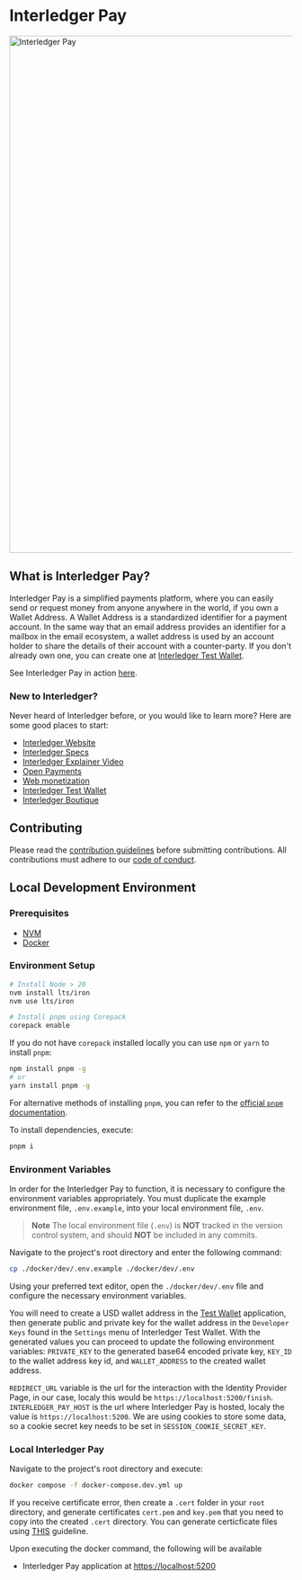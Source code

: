 # Interledger Pay

<a href="#interledger-pay">
  <img src="https://github.com/interledger/testnet/assets/117268143/54e6478d-7c6e-4aa4-a325-ec0ea8f507bb" width="920" alt="Interledger Pay">
</a>

## What is Interledger Pay?

Interledger Pay is a simplified payments platform, where you can easily send or request money from anyone anywhere in the world, if you own a Wallet Address.
A Wallet Address is a standardized identifier for a payment account. In the same way that an email address provides an identifier for a mailbox in the email ecosystem, a wallet address is used by an account holder to share the details of their account with a counter-party. If you don't already own one, you can create one at [Interledger Test Wallet](https://rafiki.money).

See Interledger Pay in action [here](https://interledgerpay.com).

### New to Interledger?

Never heard of Interledger before, or you would like to learn more? Here are some good places to start:

- [Interledger Website](https://interledger.org/)
- [Interledger Specs](https://interledger.org/rfcs/0027-interledger-protocol-4/)
- [Interledger Explainer Video](https://twitter.com/Interledger/status/1567916000074678272)
- [Open Payments](https://openpayments.guide/)
- [Web monetization](https://webmonetization.org/)
- [Interledger Test Wallet](https://rafiki.money)
- [Interledger Boutique](https://rafiki.boutique)

## Contributing

Please read the [contribution guidelines](.github/contributing.md) before submitting contributions. All contributions must adhere to our [code of conduct](.github/CODE_OF_CONDUCT.md).

## Local Development Environment

### Prerequisites

- [NVM](https://github.com/nvm-sh/nvm)
- [Docker](https://docs.docker.com/get-docker/)

### Environment Setup

```sh
# Install Node > 20
nvm install lts/iron
nvm use lts/iron

# Install pnpm using Corepack
corepack enable
```

If you do not have `corepack` installed locally you can use `npm` or `yarn` to install `pnpm`:

```sh
npm install pnpm -g
# or
yarn install pnpm -g
```

For alternative methods of installing `pnpm`, you can refer to the [official `pnpm` documentation](https://pnpm.io/installation).

To install dependencies, execute:

```sh
pnpm i
```

### Environment Variables

In order for the Interledger Pay to function, it is necessary to configure the environment variables appropriately. You must duplicate the example environment file, `.env.example`, into your local environment file, `.env`.

> **Note**
> The local environment file (`.env`) is **NOT** tracked in the version control system, and should **NOT** be included in any commits.

Navigate to the project's root directory and enter the following command:

```sh
cp ./docker/dev/.env.example ./docker/dev/.env
```

Using your preferred text editor, open the `./docker/dev/.env` file and configure the necessary environment variables.

You will need to create a USD wallet address in the [Test Wallet](https://wallet.interledger-test.dev) application, then generate public and private key for the wallet address in the `Developer Keys` found in the `Settings` menu of Interledger Test Wallet. With the generated values you can proceed to update the following environment variables: `PRIVATE_KEY` to the generated base64 encoded private key, `KEY_ID` to the wallet address key id, and `WALLET_ADDRESS` to the created wallet address.

`REDIRECT_URL` variable is the url for the interaction with the Identity Provider Page, in our case, localy this would be `https://localhost:5200/finish`. `INTERLEDGER_PAY_HOST` is the url where Interledger Pay is hosted, localy the value is `https://localhost:5200`. We are using cookies to store some data, so a cookie secret key needs to be set in `SESSION_COOKIE_SECRET_KEY`.

### Local Interledger Pay

Navigate to the project's root directory and execute:

```sh
docker compose -f docker-compose.dev.yml up
```

If you receive certificate error, then create a `.cert` folder in your `root` directory, and generate certificates `cert.pem` and `key.pem` that you need to copy into the created `.cert` directory. You can generate certicficate files using [THIS](https://github.com/interledger/web-monetization-tools/tree/op-integration?tab=readme-ov-file#https-required) guideline.

Upon executing the docker command, the following will be available

- Interledger Pay application at [https://localhost:5200](https://localhost:5200)
